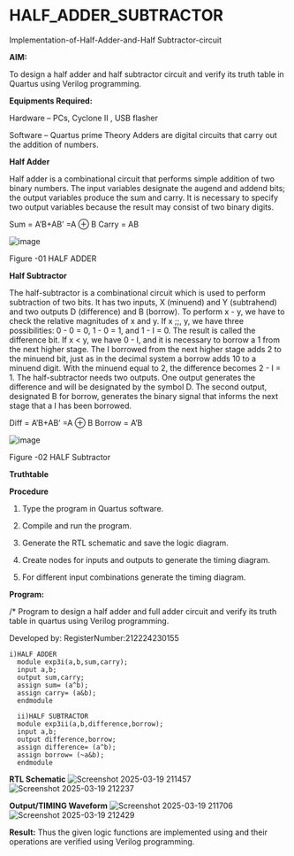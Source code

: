 # HALF_ADDER_SUBTRACTOR

Implementation-of-Half-Adder-and-Half Subtractor-circuit

**AIM:**

To design a half adder and half subtractor circuit and verify its truth table in Quartus using Verilog programming.

**Equipments Required:**

Hardware – PCs, Cyclone II , USB flasher 

Software – Quartus prime Theory Adders are digital circuits that carry out the addition of numbers.

**Half Adder**

Half adder is a combinational circuit that performs simple addition of two binary numbers. The input variables designate the augend and addend bits; the output variables produce the sum and carry. It is necessary to specify two output variables because the result may consist of two binary digits.

Sum = A’B+AB’ =A ⊕ B Carry = AB

![image](https://github.com/naavaneetha/HALF_ADDER_SUBTRACTOR/assets/154305477/bd4a0b2c-cdbc-4184-ab08-81578f121e1f)

Figure -01 HALF ADDER

**Half Subtractor**

The half-subtractor is a combinational circuit which is used to perform subtraction of two bits. It has two inputs, X (minuend) and Y (subtrahend) and two outputs D (difference) and B (borrow). To perform x - y, we have to check the relative magnitudes of x and y. If x ;;, y, we have three possibilities: 0 - 0 = 0, 1 - 0 = 1, and 1 - I = 0. The result is called the difference bit. If x < y, we have 0 - I, and it is necessary to borrow a 1 from the next higher stage. The I borrowed from the next higher stage adds 2 to the minuend bit, just as in the decimal system a borrow adds 10 to a minuend digit. With the minuend equal to 2, the difference becomes 2 - I = 1. The half-subtractor needs two outputs. One output generates the difference and will be designated by the symbol D. The second output, designated B for borrow, generates the binary signal that informs the next stage that a I has been borrowed. 

Diff = A’B+AB’ =A ⊕ B
Borrow = A’B

 ![image](https://github.com/naavaneetha/HALF_ADDER_SUBTRACTOR/assets/154305477/d76b099c-513f-4e7c-843a-e2fd028a531a)

Figure -02 HALF Subtractor

**Truthtable**

**Procedure**

1.	Type the program in Quartus software.

2.	Compile and run the program.

3.	Generate the RTL schematic and save the logic diagram.

4.	Create nodes for inputs and outputs to generate the timing diagram.

5.	For different input combinations generate the timing diagram.


**Program:**

/* Program to design a half adder and full adder circuit and verify its truth table in quartus using Verilog programming.

Developed by: RegisterNumber:212224230155
```
i)HALF ADDER
  module exp3i(a,b,sum,carry);
  input a,b;
  output sum,carry;
  assign sum= (a^b);
  assign carry= (a&b);
  endmodule
  
  ii)HALF SUBTRACTOR
  module exp3ii(a,b,difference,borrow);
  input a,b;
  output difference,borrow;
  assign difference= (a^b);
  assign borrow= (~a&b);
  endmodule
```

**RTL Schematic**
![Screenshot 2025-03-19 211457](https://github.com/user-attachments/assets/36d1f1bf-7658-4e81-a1e4-7f1aa9c16953)
![Screenshot 2025-03-19 212237](https://github.com/user-attachments/assets/1986bd4c-5aa6-42c1-a57f-21cbaeead4e5)



**Output/TIMING Waveform**
![Screenshot 2025-03-19 211706](https://github.com/user-attachments/assets/cfad0f5e-1ad5-4688-9c45-e3c88bd68043)
![Screenshot 2025-03-19 212429](https://github.com/user-attachments/assets/825d5985-4748-43f2-8655-527410eb1b61)



**Result:**
         Thus the given logic functions are implemented using and their operations are verified using Verilog programming.
